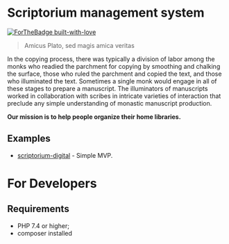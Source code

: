# Scriptorium management system 

[![ForTheBadge built-with-love](http://ForTheBadge.com/images/badges/built-with-love.svg)](https://mvchn.github.io)

> Amicus Plato, sed magis amica veritas

In the copying process, there was typically a division of labor among the monks who readied the parchment for copying by smoothing and chalking the surface, those who ruled the parchment and copied the text, and those who illuminated the text. Sometimes a single monk would engage in all of these stages to prepare a manuscript. The illuminators of manuscripts worked in collaboration with scribes in intricate varieties of interaction that preclude any simple understanding of monastic manuscript production.
<p><strong>Our mission is to help people organize their home libraries.</strong>

## Examples

- [scriptorium-digital](https://scriptorium-digital.herokuapp.com/) - Simple MVP.


For Developers
========================

Requirements
------------

* PHP 7.4 or higher;
* composer installed
